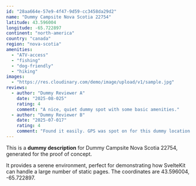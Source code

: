 ```yaml
---
id: "28aa664e-57e9-4f47-9d59-cc3458da29d2"
name: "Dummy Campsite Nova Scotia 22754"
latitude: 43.596004
longitude: -65.722897
continent: "north-america"
country: "canada"
region: "nova-scotia"
amenities:
  - "ATV-access"
  - "fishing"
  - "dog-friendly"
  - "hiking"
images:
  - "https://res.cloudinary.com/demo/image/upload/v1/sample.jpg"
reviews:
  - author: "Dummy Reviewer A"
    date: "2025-08-025"
    rating: 4
    comment: "A nice, quiet dummy spot with some basic amenities."
  - author: "Dummy Reviewer B"
    date: "2025-07-017"
    rating: 4
    comment: "Found it easily. GPS was spot on for this dummy location."
---
```


This is a **dummy description** for Dummy Campsite Nova Scotia 22754, generated for the proof of concept.

It provides a serene environment, perfect for demonstrating how SvelteKit can handle a large number of static pages. The coordinates are 43.596004, -65.722897.
